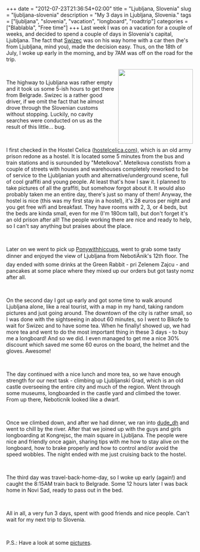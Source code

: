 +++
date = "2012-07-23T21:36:54+02:00"
title = "Ljubljana, Slovenia"
slug = "ljubljana-slovenia"
description = "My 3 days in Ljubljana, Slovenia."
tags = ["ljubljana", "slovenia", "vacation", "longboard", "roadtrip"]
categories = ["Blablabla", "Free time"]
+++
Last week I was on a vacation for a couple of weeks, and decided to spend a couple of days in Slovenia's capital, Ljubljana. The fact that <a href="https://twitter.com/Swizec">Swizec</a> was on his way home with a car then (he's from Ljubljana, mind you), made the decision easy. Thus, on the 18th of July, I woke up early in the morning, and by 7AM was off on the road for the trip.<br>

<img style="cursor: default; float: right; padding: 4px;" unselectable="on" src="https://fbcdn-sphotos-e-a.akamaihd.net/hphotos-ak-snc7/302339_332296246861439_1645193564_n.jpg" height="200"><span rel="pastemarkerend" id="pastemarkerend9623"></span><br>

The highway to Ljubljana was rather empty and it took us some 5-ish hours to get there from Belgrade. Swizec is a rather good driver, if we omit the fact that he almost drove through the Slovenian customs without stopping. Luckily, no cavity searches were conducted on us as the result of this little... bug.<br>

<br>

I first checked in the Hostel Celica (<a href="http://hostelcelica.com/">hostelcelica.com</a>), which is an old army prison redone as a hostel. It is located some 5 minutes from the bus and train stations and is surounded by "Metelkova". Metelkova constists from a couple of streets with houses and warehouses completely reworked to be of service to the Ljubljanian youth and alternative/underground scene, full of cool graffiti and young people. At least that's how I saw it. I planned to take pictures of all the graffiti, but somehow forgot about it. It would also probably taken me an entire day, there's just so many of them! Anyway, the hostel is nice (this was my first stay in a hostel), it's 28 euros per night and you get free wifi and breakfast. They have rooms with 2, 3, or 4 beds, but the beds are kinda small, even for me (I'm 180cm tall), but don't forget it's an old prison after all! The people working there are nice and ready to help, so I can't say anything but praises about the place.<br>

<br>

Later on we went to pick up <a href="https://twitter.com/Ponywithhiccups">Ponywithhiccups</a>, went to grab some tasty dinner and enjoyed the view of Ljubljana from  NebotiÄnik's 12th floor. The day ended with some drinks at the Green Rabbit - pri Zelenem Zajcu - and pancakes at some place where they mixed up our orders but got tasty nomz after all.<br>

<br>

On the second day I got up early and got some time to walk around Ljubljana alone, like a real tourist, with a map in my hand, taking random pictures and just going around. The downtown of the city is rather small, so I was done with the sightseeing in about 60 minutes, so I went to Bikofe to wait for Swizec and to have some tea. When he finally! showed up, we had more tea and went to do the most important thing in these 3 days - to buy me a longboard! And so we did. I even managed to get me a nice 30% discount which saved me some 60 euros on the board, the helmet and the gloves. Awesome!<br>

<br>

The day continued with a nice lunch and more tea, so we have enough strength for our next task - climbing up Ljubljanski Grad, which is an old castle overseeing the entire city and much of the region. Went through some museums, longboarded in the castle yard and climbed the tower. From up there, Neboticnik looked like a dwarf.<br>

<br>

Once we climbed down, and after we had dinner, we ran into <a href="https://twitter.com/dude_dh">dude_dh</a> and went to chill by the river. After that we joined up with the guys and girls longboarding at Kongrejsc, the main square in Ljubljana. The people were nice and friendly once again, sharing tips with me how to stay alive on the longboard, how to brake properly and how to control and/or avoid the speed wobbles. The night ended with me just cruising back to the hostel.<br>

<br>

The third day was travel-back-home-day, so I woke up early (again!) and caught the 8:15AM train back to Belgrade. Some 12 hours later I was back home in Novi Sad, ready to pass out in the bed.<br>

<br>

All in all, a very fun 3 days, spent with good friends and nice people. Can't wait for my next trip to Slovenia.<br>

<br>

P.S.: Have a look at some <a href="https://www.facebook.com/media/set/?set=a.327245564033174.74782.100002431986119&amp;type=1">pictures</a>.
